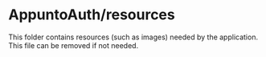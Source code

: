 # AppuntoAuth/resources

This folder contains resources (such as images) needed by the application. This file can
be removed if not needed.
